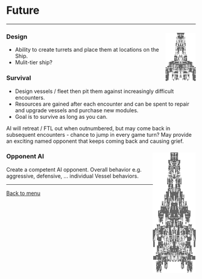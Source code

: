 # Future
* * *

### Design <img align="right" src="../images/9bf512e1-5123-483b-8458-f53e6c50559b.png">

* Ability to create turrets and place them at locations on the Ship.
* Mulit-tier ship?

### Survival

* Design vessels / fleet then pit them against increasingly difficult encounters. 
* Resources are gained after each encounter and can be spent to repair and upgrade vessels and purchase new modules. 
* Goal is to survive as long as you can.

AI will retreat / FTL out when outnumbered, but may come back in subsequent encounters - chance to jump in every game turn?
May provide an exciting named opponent that keeps coming back and causing grief.

### Opponent AI <img align="right" src="../images/b91a8ad1-eece-42f7-a11d-71ef13aefdd3.png">
Create a competent AI opponent. Overall behavior e.g. aggressive, defensive, ... individual Vessel behaviors.

* * *
[Back to menu](../README.md)
